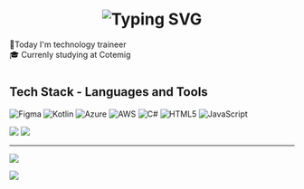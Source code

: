 
<h1 align="center" href="https://git.io/typing-svg"><img src="https://readme-typing-svg.demolab.com?font=Fira+Code&size=30&pause=1000&color=BB415B&repeat=false&width=650&lines=Hello!+I'm+Sofia+Josaf%C3%A1+Rocha+Santos" alt="Typing SVG" /></h1>

🪪Today I'm technology traineer <br>🎓 Currenly studying at Cotemig  

# <h2> Tech Stack - Languages and Tools </h2>
![Figma](https://img.shields.io/badge/figma-%23F24E1E.svg?style=for-the-badge&logo=figma&logoColor=white) ![Kotlin](https://img.shields.io/badge/kotlin-%237F52FF.svg?style=for-the-badge&logo=kotlin&logoColor=white) ![Azure](https://img.shields.io/badge/azure-%230072C6.svg?style=for-the-badge&logo=microsoftazure&logoColor=white) ![AWS](https://img.shields.io/badge/AWS-%23FF9900.svg?style=for-the-badge&logo=amazon-aws&logoColor=white) ![C#](https://img.shields.io/badge/c%23-%23239120.svg?style=for-the-badge&logo=csharp&logoColor=white) ![HTML5](https://img.shields.io/badge/html5-%23E34F26.svg?style=for-the-badge&logo=html5&logoColor=white) ![JavaScript](https://img.shields.io/badge/javascript-%23323330.svg?style=for-the-badge&logo=javascript&logoColor=%23F7DF1E) 

![](https://github-readme-stats.vercel.app/api?username=sosojosafars&theme=rose&hide_border=false&include_all_commits=true&count_private=false)  ![](https://github-readme-stats.vercel.app/api/top-langs/?username=sosojosafars&theme=rose&hide_border=false&include_all_commits=true&count_private=false&layout=compact)

---
[![](https://visitcount.itsvg.in/api?id=sosojosafars&icon=0&color=0)](https://visitcount.itsvg.in)

<!-- Proudly created with GPRM ( https://gprm.itsvg.in ) -->

![](https://github-profile-trophy.vercel.app/?username=sosojosafars&theme=rose&no-frame=true&no-bg=true&margin-w=4)



#

